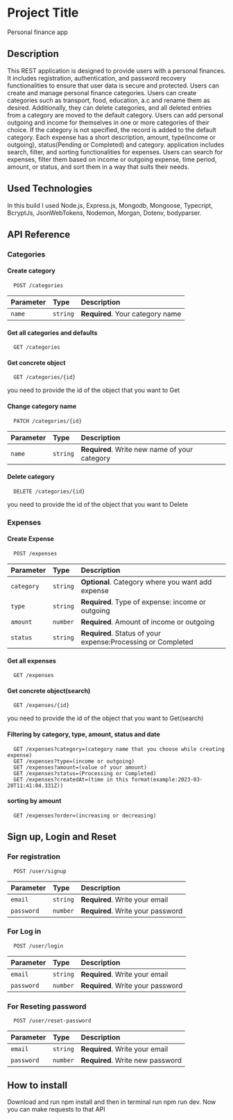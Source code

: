 # Project Title

Personal finance app

## Description

This REST application is designed to provide users with a personal finances. It includes registration, authentication, and password recovery functionalities to ensure that user data is secure and protected.
Users can create and manage personal finance categories. Users can create categories such as transport, food, education, a.c and rename them as desired. Additionally, they can delete categories, and all deleted entries from a category are moved to the default category.
Users can add personal outgoing and income for themselves in one or more categories of their choice. If the category is not specified, the record is added to the default category. Each expense has a short description, amount, type(income or outgoing), status(Pending or Completed) and category.
application includes search, filter, and sorting functionalities for expenses. Users can search for expenses, filter them based on income or outgoing expense, time period, amount, or status, and sort them in a way that suits their needs.

## Used Technologies

In this build I used Node.js, Express.js, Mongodb, Mongoose, Typecript, BcryptJs, JsonWebTokens, Nodemon, Morgan, Dotenv, bodyparser.

## API Reference

### Categories

#### Create category

```http
  POST /categories
```

| Parameter | Type     | Description                      |
| :-------- | :------- | :------------------------------- |
| `name`    | `string` | **Required**. Your category name |

#### Get all categories and defaults

```http
  GET /categories
```

#### Get concrete object

```http
  GET /categories/{id}
```

you need to provide the id of the object that you want to Get

#### Change category name

```http
  PATCH /categories/{id}
```

| Parameter | Type     | Description                                   |
| :-------- | :------- | :-------------------------------------------- |
| `name`    | `string` | **Required**. Write new name of your category |

#### Delete category

```http
  DELETE /categories/{id}
```

you need to provide the id of the object that you want to Delete

### Expenses

#### Create Expense

```http
  POST /expenses
```

| Parameter  | Type     | Description                                                  |
| :--------- | :------- | :----------------------------------------------------------- |
| `category` | `string` | **Optional**. Category where you want add expense            |
| `type`     | `string` | **Required**. Type of expense: income or outgoing            |
| `amount`   | `number` | **Required**. Amount of income or outgoing                   |
| `status`   | `string` | **Required**. Status of your expense:Processing or Completed |

#### Get all expenses

```http
  GET /expenses
```

#### Get concrete object(search)

```http
  GET /expenses/{id}
```

you need to provide the id of the object that you want to Get(search)

#### Filtering by category, type, amount, status and date

```http
  GET /expenses?category=(category name that you choose while creating expense)
  GET /expenses?type=(income or outgoing)
  GET /expenses?amount=(value of your amount)
  GET /expenses?status=(Processing or Completed)
  GET /expenses?createdAt=(time in this format(example:2023-03-20T11:41:04.331Z))
```

#### sorting by amount

```http
  GET /expenses?order=(increasing or decreasing)

```

## Sign up, Login and Reset

### For registration

```http
  POST /user/signup
```

| Parameter  | Type     | Description                       |
| :--------- | :------- | :-------------------------------- |
| `email`    | `string` | **Required**. Write your email    |
| `password` | `number` | **Required**. Write your password |

### For Log in

```http
  POST /user/login
```

| Parameter  | Type     | Description                       |
| :--------- | :------- | :-------------------------------- |
| `email`    | `string` | **Required**. Write your email    |
| `password` | `number` | **Required**. Write your password |

### For Reseting password

```http
  POST /user/reset-password
```

| Parameter  | Type     | Description                      |
| :--------- | :------- | :------------------------------- |
| `email`    | `string` | **Required**. Write your email   |
| `password` | `number` | **Required**. Write new password |

## How to install

Download and run npm install and then in terminal run npm run dev. Now you can make requests to that API
